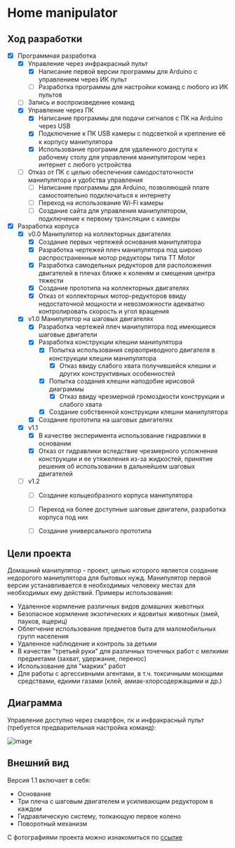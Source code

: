 # Home manipulator

## Ход разработки
- [X] Программная разработка
  - [X] Управление через инфракрасный пульт
    - [X] Написание первой версии программы для Arduino с управлением через ИК пульт
    - [ ] Разработка программы для настройки команд с любого из ИК пультов
  - [ ] Запись и воспроизведение команд
  - [X] Управление через ПК
    - [X] Написание программы для подачи сигналов с ПК на Arduino через USB
    - [X] Подключение к ПК USB камеры с подсветкой и крепление её к корпусу манипулятора
    - [X] Использование программ для удаленного доступа к рабочему столу для управления манипулятором через интернет с любого устройства
  - [ ] Отказ от ПК с целью обеспечения самодостаточности манипулятора и удобства управления
    - [ ] Написание программы для Arduino, позволяющей плате самостоятельно подключаться к интернету
    - [ ] Переход на использование Wi-Fi камеры
    - [ ] Создание сайта для управления манипулятором, подключение к первому трансляции с камеры

- [X] Разработка корпуса
  - [X] v0.0 Манипулятор на коллекторных двигателях
    - [X] Создание первых чертежей основания манипулятора
    - [X] Разработка чертежей плеч манипулятора под широко распространенные мотор редукторы типа TT Motor
    - [X] Разработка самодельных редукторов для расположения двигателей в плечах ближе к коленям и смещения центра тяжести
    - [X] Создание прототипа на коллекторных двигателях
    - [X] Отказ от коллекторных мотор-редукторов ввиду недостаточной мощности и невозможности адекватно контролировать скорость и угол вращения
  - [X] v1.0 Манипулятор на шаговых двигателях
    - [X] Разработка чертежей плеч манипулятора под имеющиеся шаговые двигатели
    - [X] Разработка конструкции клешни манипулятора
      - [X] Попытка использования сервоприводного двигателя в конструкции клешни манипулятора
        - [X] Отказ ввиду слабого хвата получившейся клешни и других конструктивных особенностей
      - [X] Попытка создания клешни наподобие ирисовой диаграммы 
        - [X] Отказ ввиду чрезмерной громоздкости конструкции и слабого хвата
      - [X] Создание собственной конструкции клешни манипулятора
    - [X] Создание прототипа на шаговых двигателях
  - [X] v1.1   
    - [X] В качестве эксперимента использование гидравлики в основании
    - [X] Отказ от гидравлики вследствие чрезмерного усложнения конструкции и ее утяжеления из-за жидкостей, принятие решения об использовании в дальнейшем шаговых двигателей 
  - [ ] v1.2
    - [ ] Создание кольцеобразного корпуса манипулятора
    - [ ] Переход на более доступные шаговые двигатели, разработка корпуса под них
    - [ ] Создание универсального прототипа


## Цели проекта
Домашний манипулятор - проект, целью которого является создание недорогого манипулятора для бытовых нужд. Манипулятор первой версии устанавливается в необходимых человеку местах для необходимых ему действий. Примеры использования:
+ Удаленное кормление различных видов домашних животных
+ Безопасное кормление экзотических и ядовитых животных (змей, пауков, ящериц)
+ Облегчение использование предметов быта для маломобильных групп населения
+ Удаленное наблюдение и контроль за детьми
+ В качестве "третьей руки" для различных точечных работ с мелкими предметами (захват, удержание, перенос)
+ Использование для "марких" работ
+ Для работы с аргессивными агентами, в т.ч. токсичными моющими средствами, едкими газами (клей, амиак-хлорсодержащими и др.)

## Диаграмма
Управление доступно через смартфон, пк и инфракрасный пульт (требуется предварительная настройка команд):

![image](https://user-images.githubusercontent.com/78417431/218278357-58b5cf29-08c1-464c-8c2e-af8f1392fe29.png)


## Внешний вид
Версия 1.1 включает в себя:
+ Основание
+ Три плеча с шаговым двигателем и усиливающим редуктором в каждом
+ Гидравлическую систему, толкающую первое колено
+ Поворотный механизм

С фотографиями проекта можно изнакомиться по [ссылке](https://disk.yandex.ru/d/i3SKoPf5IaXEWA)

